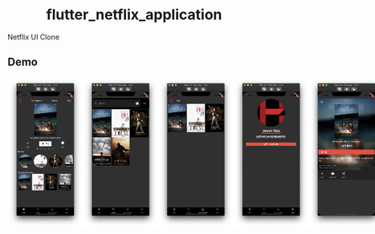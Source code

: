 <h1 align="center">flutter_netflix_application</h1>
<div>
    Netflix UI Clone
</div>

## Demo

<div style="display:flex" align="center">
    <img src="images/1.png" alt="1" width="150"/>
    <img src="images/2.png" alt="2" width="150"/>
    <img src="images/3.png" alt="3" width="150"/>
    <img src="images/4.png" alt="4" width="150"/>
    <img src="images/5.png" alt="5" width="150"/>
</div>
